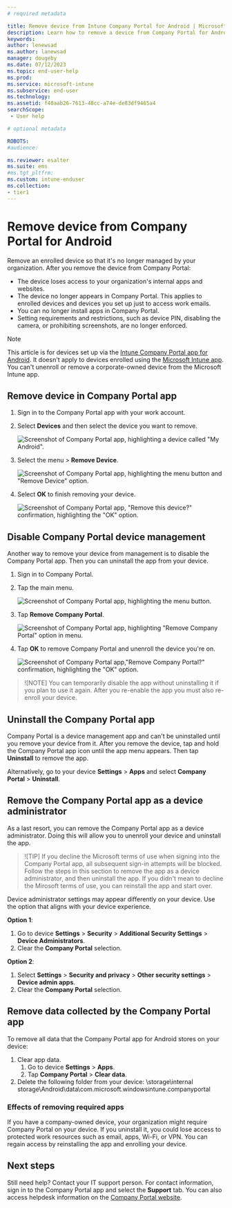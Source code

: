 ```yaml
---
# required metadata

title: Remove device from Intune Company Portal for Android | Microsoft Docs
description: Learn how to remove a device from Company Portal for Android and uninstall the Company Portal app.
keywords:
author: lenewsad
ms.author: lanewsad
manager: dougeby
ms.date: 07/12/2023
ms.topic: end-user-help
ms.prod:
ms.service: microsoft-intune
ms.subservice: end-user
ms.technology:
ms.assetid: f40aab26-7613-48cc-a74e-de83df9465a4
searchScope:
 - User help

# optional metadata

ROBOTS:   
#audience:

ms.reviewer: esalter
ms.suite: ems
#ms.tgt_pltfrm:
ms.custom: intune-enduser
ms.collection:
- tier1
---
```


# Remove device from Company Portal for Android  

Remove an enrolled device so that it's no longer managed by your organization. After you remove the device from Company Portal:  

* The device loses access to your organization's internal apps and websites.   
* The device no longer appears in Company Portal. This applies to enrolled devices and devices you set up just to access work emails.  
* You can no longer install apps in Company Portal.  
* Setting requirements and restrictions, such as device PIN, disabling the camera, or prohibiting screenshots, are no longer enforced. 

> [!NOTE]
> This article is for devices set up via the [Intune Company Portal app for Android](https://play.google.com/store/apps/details?id=com.microsoft.windowsintune.companyportal). It doesn't apply to devices enrolled using the [Microsoft Intune app](https://play.google.com/store/apps/details?id=com.microsoft.intune). You can't unenroll or remove a corporate-owned device from the Microsoft Intune app.   

## Remove device in Company Portal app  
1. Sign in to the Company Portal app with your work account.  
2. Select **Devices** and then select the device you want to remove. 

    ![Screenshot of Company Portal app, highlighting a device called "My Android".](./media/remove-device-from-company-portal-2101-01.png) 

3. Select the menu > **Remove Device**.  

    ![Screenshot of Company Portal app, highlighting the menu button and "Remove Device" option.](./media/remove-device-from-company-portal-2101-02.png)  

4. Select **OK** to finish removing your device.  

    ![Screenshot of Company Portal app, "Remove this device?" confirmation, highlighting the "OK" option.](./media/remove-device-from-company-portal-2101-03.png)  

## Disable Company Portal device management 
Another way to remove your device from management is to disable the Company Portal app. Then you can uninstall the app from your device.    

1. Sign in to Company Portal.   
2. Tap the main menu.    

    ![Screenshot of Company Portal app, highlighting the menu button.](./media/remove-intune-company-portal-android-2101-01.png) 

3. Tap **Remove Company Portal**.   

    ![Screenshot of Company Portal app, highlighting "Remove Company Portal" option in menu.](./media/remove-intune-company-portal-android-2101-02.png) 

4. Tap **OK** to remove Company Portal and unenroll the device you're on.   

    ![Screenshot of Company Portal app,"Remove Company Portal?" confirmation, highlighting the "OK" option.](./media/remove-intune-company-portal-android-2101-03.png)  

>![NOTE]
> You can temporarily disable the app without uninstalling it if you plan to use it again. After you re-enable the app you must also re-enroll your device.  

## Uninstall the Company Portal app

Company Portal is a device management app and can't be uninstalled until you remove your device from it. After you remove the device, tap and hold the Company Portal app icon until the app menu appears. Then tap **Uninstall** to remove the app.    

Alternatively, go to your device **Settings** > **Apps** and select **Company Portal** > **Uninstall**.  

## Remove the Company Portal app as a device administrator  

As a last resort, you can remove the Company Portal app as a device administrator. Doing this will allow you to unenroll your device and uninstall the app.  

>![TIP] If you decline the Microsoft terms of use when signing into the Company Portal app, all subsequent sign-in attempts will be blocked. Follow the steps in this section to remove the app as a device administrator, and then uninstall the app. If you didn't mean to decline the Mirosoft terms of use, you can reinstall the app and start over.

Device administrator settings may appear differently on your device. Use the option that aligns with your device experience. 

**Option 1**:  

1. Go to device **Settings** > **Security** > **Additional Security Settings** > **Device Administrators**.  
2. Clear the **Company Portal** selection.  

**Option 2**:

1. Select **Settings** > **Security and privacy** > **Other security settings** > **Device admin apps**.
2. Clear the **Company Portal** selection.  

## Remove data collected by the Company Portal app  

To remove all data that the Company Portal app for Android stores on your device:  

1. Clear app data.  
   1. Go to device **Settings** > **Apps**.
   1. Tap **Company Portal** > **Clear data**.  
2. Delete the following folder from your device: \storage\internal storage\Android\data\com.microsoft.windowsintune.companyportal    

### Effects of removing required apps  
If you have a company-owned device, your organization might require Company Portal on your device. If you uninstall it, you could lose access to protected work resources such as email, apps, Wi-Fi, or VPN. You can regain access by reinstalling the app and enrolling your device. 

## Next steps  

Still need help? Contact your IT support person. For contact information, sign in to the Company Portal app and select the **Support** tab.  You can also access helpdesk information on the [Company Portal website](https://go.microsoft.com/fwlink/?linkid=2010980). 
